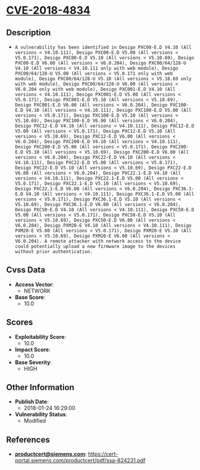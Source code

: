 
# [CVE-2018-4834](https://cve.mitre.org/cgi-bin/cvename.cgi?name=CVE-2018-4834)

## Description

- `A vulnerability has been identified in Desigo PXC00-E.D V4.10 (All versions < V4.10.111), Desigo PXC00-E.D V5.00 (All versions < V5.0.171), Desigo PXC00-E.D V5.10 (All versions < V5.10.69), Desigo PXC00-E.D V6.00 (All versions < V6.0.204), Desigo PXC00/64/128-U V4.10 (All versions < V4.10.111 only with web module), Desigo PXC00/64/128-U V5.00 (All versions < V5.0.171 only with web module), Desigo PXC00/64/128-U V5.10 (All versions < V5.10.69 only with web module), Desigo PXC00/64/128-U V6.00 (All versions < V6.0.204 only with web module), Desigo PXC001-E.D V4.10 (All versions < V4.10.111), Desigo PXC001-E.D V5.00 (All versions < V5.0.171), Desigo PXC001-E.D V5.10 (All versions < V5.10.69), Desigo PXC001-E.D V6.00 (All versions < V6.0.204), Desigo PXC100-E.D V4.10 (All versions < V4.10.111), Desigo PXC100-E.D V5.00 (All versions < V5.0.171), Desigo PXC100-E.D V5.10 (All versions < V5.10.69), Desigo PXC100-E.D V6.00 (All versions < V6.0.204), Desigo PXC12-E.D V4.10 (All versions < V4.10.111), Desigo PXC12-E.D V5.00 (All versions < V5.0.171), Desigo PXC12-E.D V5.10 (All versions < V5.10.69), Desigo PXC12-E.D V6.00 (All versions < V6.0.204), Desigo PXC200-E.D V4.10 (All versions < V4.10.111), Desigo PXC200-E.D V5.00 (All versions < V5.0.171), Desigo PXC200-E.D V5.10 (All versions < V5.10.69), Desigo PXC200-E.D V6.00 (All versions < V6.0.204), Desigo PXC22-E.D V4.10 (All versions < V4.10.111), Desigo PXC22-E.D V5.00 (All versions < V5.0.171), Desigo PXC22-E.D V5.10 (All versions < V5.10.69), Desigo PXC22-E.D V6.00 (All versions < V6.0.204), Desigo PXC22.1-E.D V4.10 (All versions < V4.10.111), Desigo PXC22.1-E.D V5.00 (All versions < V5.0.171), Desigo PXC22.1-E.D V5.10 (All versions < V5.10.69), Desigo PXC22.1-E.D V6.00 (All versions < V6.0.204), Desigo PXC36.1-E.D V4.10 (All versions < V4.10.111), Desigo PXC36.1-E.D V5.00 (All versions < V5.0.171), Desigo PXC36.1-E.D V5.10 (All versions < V5.10.69), Desigo PXC36.1-E.D V6.00 (All versions < V6.0.204), Desigo PXC50-E.D V4.10 (All versions < V4.10.111), Desigo PXC50-E.D V5.00 (All versions < V5.0.171), Desigo PXC50-E.D V5.10 (All versions < V5.10.69), Desigo PXC50-E.D V6.00 (All versions < V6.0.204), Desigo PXM20-E V4.10 (All versions < V4.10.111), Desigo PXM20-E V5.00 (All versions < V5.0.171), Desigo PXM20-E V5.10 (All versions < V5.10.69), Desigo PXM20-E V6.00 (All versions < V6.0.204). A remote attacker with network access to the device could potentially upload a new firmware image to the devices without prior authentication.`

## Cvss Data

- **Access Vector**:
  - NETWORK
- **Base Score**:
  - 10.0

## Scores

- **Exploitability Score**:
  - 10.0
- **Impact Score**:
  - 10.0
- **Base Severity**:
  - HIGH

## Other Information

- **Publish Date**:
  - 2018-01-24 16:29:00
- **Vulnerability Status**:
  - Modified

## References

- **productcert@siemens.com**: https://cert-portal.siemens.com/productcert/pdf/ssa-824231.pdf
